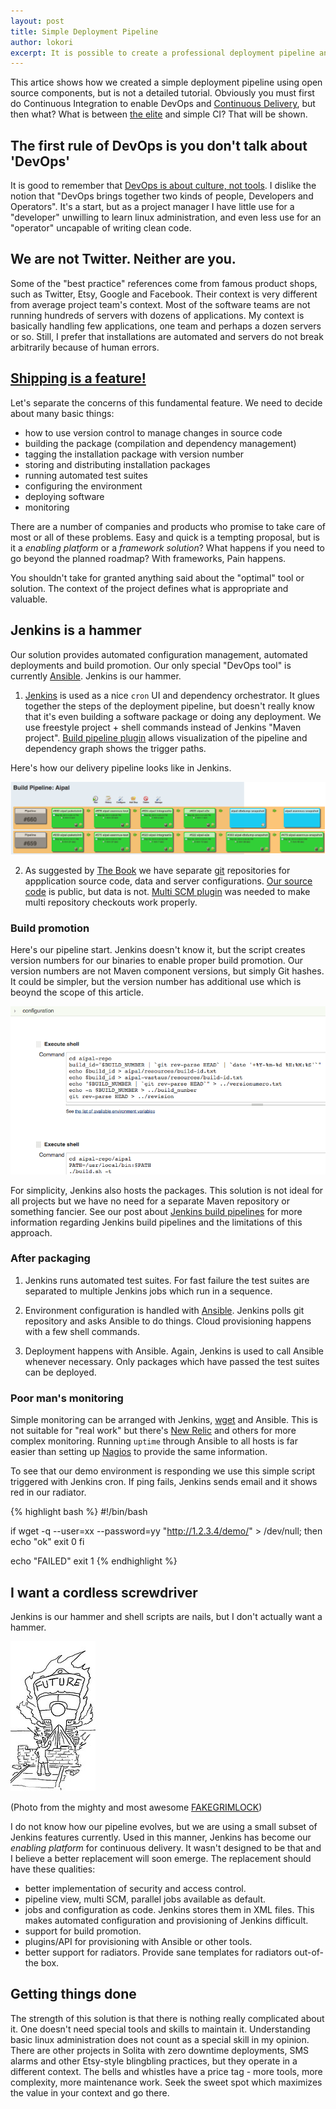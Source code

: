 ```yaml
---
layout: post
title: Simple Deployment Pipeline
author: lokori
excerpt: It is possible to create a professional deployment pipeline and do continuous delivery with few simple tools. When you remove the hype, CD and DevOps are not magic. I will present a real example from our project to show what can be achieved with a minimal effort by normal developers. Quite a lot actually.
---
```


This artice shows how we created a simple deployment pipeline using open source components, but is not a detailed tutorial. Obviously you must first do Continuous Integration to enable DevOps and [Continuous Delivery](http://en.wikipedia.org/wiki/Continuous_delivery), but then what? What is between [the elite](http://codeascraft.com/) and simple CI? That will be shown.

## The first rule of DevOps is you don't talk about 'DevOps'

It is good to remember that [DevOps is about culture, not tools](http://www.activestate.com/blog/2014/08/devops-tools-vs-culture). I dislike the notion that "DevOps brings together two kinds of people, Developers and Operators". It's a start, but as a project manager I have little use for a "developer" unwilling to learn linux administration, and even less use for an "operator" uncapable of writing clean code.

## We are not Twitter. Neither are you. 

Some of the "best practice" references come from famous product shops, such as Twitter, Etsy, Google and Facebook. Their context is very different from
average project team's context. Most of the software teams are not running hundreds of servers with dozens of applications. My context is basically
handling few applications, one team and perhaps a dozen servers or so. Still, I prefer that installations are automated and servers do not break arbitrarily
because of human errors.

## [Shipping is a feature!](http://www.joelonsoftware.com/items/2009/09/23.html)

Let's separate the concerns of this fundamental feature. We need to decide about many basic things:

* how to use version control to manage changes in source code
* building the package (compilation and dependency management)
* tagging the installation package with version number
* storing and distributing installation packages 
* running automated test suites
* configuring the environment
* deploying software
* monitoring

There are a number of companies and products who promise to take care of most or all of these problems. Easy and quick is a tempting proposal, but is it a *enabling platform* or a *framework solution*? What happens if you need to go beyond the planned roadmap? With frameworks, Pain happens. 

You shouldn't take for granted anything said about the "optimal" tool or solution. The context of the project defines what is appropriate and valuable.

## Jenkins is a hammer

Our solution provides automated configuration management, automated deployments and build promotion. Our only special "DevOps tool" is currently 
[Ansible](http://www.ansible.com/home). Jenkins is our hammer. 

1. [Jenkins](http://jenkins-ci.org/) is used as a nice `cron` UI and dependency orchestrator. It glues together the steps of the deployment pipeline, but doesn't really know that it's even building a software package or doing any deployment. We use freestyle project + shell commands instead of Jenkins "Maven project". 
[Build pipeline plugin](https://wiki.jenkins-ci.org/display/JENKINS/Build+Pipeline+Plugin) allows visualization of the pipeline and dependency graph shows the trigger paths. 

Here's how our delivery pipeline looks like in Jenkins.

![Delivery pipeline in action...](/img/simple-cd/aipal-pipeline.png)

2. As suggested by [The Book](http://www.amazon.com/dp/0321601912) we have separate [git](http://git-scm.com/) repositories for appplication source code, data and server configurations. [Our source code](https://github.com/Opetushallitus/aitu) is public, but data is not. [Multi SCM plugin](https://wiki.jenkins-ci.org/display/JENKINS/Multiple+SCMs+Plugin) was needed to make multi repository checkouts work properly. 


### Build promotion

Here's our pipeline start. Jenkins doesn't know it, but the script creates version numbers for our binaries to enable proper build promotion. Our version numbers are not Maven component versions, but simply Git hashes. It could be simpler, but the version number has additional use which is beoynd the scope of this article.

![Jenkins isolated](/img/simple-cd/jenkins-job.png)

For simplicity, Jenkins also hosts the packages. This solution is not ideal for all projects but we have no need for a separate Maven repository or something fancier. See our post about [Jenkins build pipelines](http://dev.solita.fi/2013/05/30/jenkins-build-pipelines.html) for more information regarding Jenkins build pipelines and the limitations of this approach.

### After packaging

1. Jenkins runs automated test suites. For fast failure the test suites are separated to multiple Jenkins jobs which run in a sequence. 

2. Environment configuration is handled with [Ansible](http://www.ansible.com/home). Jenkins polls git repository and asks Ansible to do things. Cloud provisioning happens with a few shell commands.

3. Deployment happens with Ansible. Again, Jenkins is used to call Ansible whenever necessary. Only packages which have passed the test suites
can be deployed. 

### Poor man's monitoring

Simple monitoring can be arranged with Jenkins, [wget](http://www.gnu.org/software/wget/) and Ansible. This is not suitable for "real work" but there's [New Relic](http://newrelic.com/) and others for more complex monitoring. Running `uptime` through Ansible to all hosts is far easier than setting up [Nagios](http://www.nagios.org/) to provide the same information. 

To see that our demo environment is responding we use this simple script triggered with Jenkins cron. If ping fails, Jenkins sends email and it shows red in our radiator. 

{% highlight bash %}
#!/bin/bash

if wget -q --user=xx --password=yy "http://1.2.3.4/demo/" > /dev/null; then
  echo "ok"
  exit 0
fi

echo "FAILED"
exit 1
{% endhighlight %}

## I want a cordless screwdriver

Jenkins is our hammer and shell scripts are nails, but I don't actually want a hammer. 

![Future awaits...](/img/simple-cd/future-grimlock.jpg)

(Photo from the mighty and most awesome [FAKEGRIMLOCK](http://fakegrimlock.com/))

I do not know how our pipeline evolves, but we are using a small subset of Jenkins features currently. Used in this manner, Jenkins has become our *enabling platform* for continuous delivery. It wasn't designed to be that and I believe a better replacement will soon emerge. The replacement should have these qualities:

* better implementation of security and access control. 
* pipeline view, multi SCM, parallel jobs available as default.
* jobs and configuration as code. Jenkins stores them in XML files. This makes automated configuration and provisioning of Jenkins difficult.
* support for build promotion. 
* plugins/API for provisioning with Ansible or other tools. 
* better support for radiators. Provide sane templates for radiators out-of-the box.

## Getting things done

The strength of this solution is that there is nothing really complicated about it. One doesn't need special tools and skills to maintain it. Understanding basic linux administration does not count as a special skill in my opinion. There are other projects in Solita with zero downtime deployments, SMS alarms and other Etsy-style blingbling practices, but they operate in a different context. The bells and whistles have a price tag - more tools, more complexity, more maintenance work. Seek the sweet spot which maximizes the value in your context and go there.

